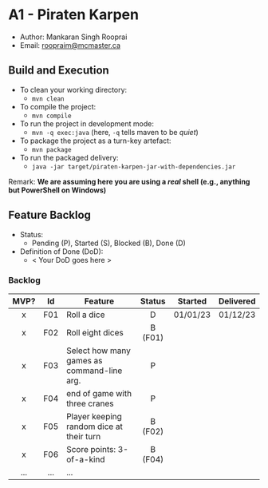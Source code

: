 # A1 - Piraten Karpen

- Author: Mankaran Singh Rooprai
- Email: roopraim@mcmaster.ca

## Build and Execution

- To clean your working directory:
  - `mvn clean`
- To compile the project:
  - `mvn compile`
- To run the project in development mode:
  - `mvn -q exec:java` (here, `-q` tells maven to be _quiet_)
- To package the project as a turn-key artefact:
  - `mvn package`
- To run the packaged delivery:
  - `java -jar target/piraten-karpen-jar-with-dependencies.jar`

Remark: **We are assuming here you are using a _real_ shell (e.g., anything but PowerShell on Windows)**

## Feature Backlog

- Status:
  - Pending (P), Started (S), Blocked (B), Done (D)
- Definition of Done (DoD):
  - < Your DoD goes here >

### Backlog

| MVP? | Id  | Feature                                    | Status  | Started  | Delivered |
| :--: | :-: | ------------------------------------------ | :-----: | :------: | :-------: |
|  x   | F01 | Roll a dice                                |    D    | 01/01/23 | 01/12/23  |
|  x   | F02 | Roll eight dices                           | B (F01) |          |           |
|  x   | F03 | Select how many games as command-line arg. |    P    |          |           |
|  x   | F04 | end of game with three cranes              |    P    |          |           |
|  x   | F05 | Player keeping random dice at their turn   | B (F02) |          |           |
|  x   | F06 | Score points: 3-of-a-kind                  | B (F04) |          |           |
| ...  | ... | ...                                        |         |          |           |
